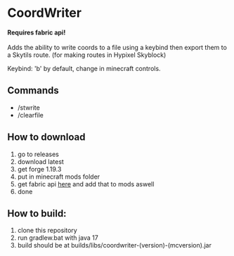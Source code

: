 # CoordWriter
<strong>Requires fabric api!</strong><br/><br/>
Adds the ability to write coords to a file using a keybind then export them to a Skytils route. (for making routes in Hypixel Skyblock)


Keybind: 'b' by default, change in minecraft controls.

## Commands
- /stwrite
- /clearfile

## How to download
1. go to releases
2. download latest
3. get forge 1.19.3
4. put in minecraft mods folder
5. get fabric api <a href="https://beta.curseforge.com/minecraft/mc-mods/fabric-api/files">here</a> and add that to mods aswell
6. done

## How to build:
1. clone this repository
2. run gradlew.bat with java 17
3. build should be at builds/libs/coordwriter-(version)-(mcversion).jar
